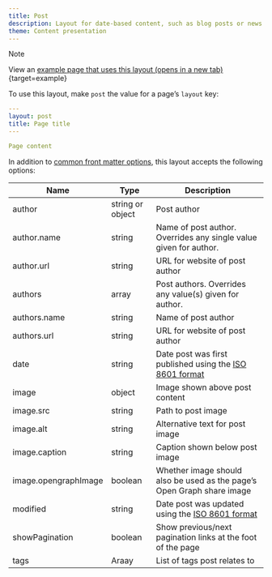 ```yaml
---
title: Post
description: Layout for date-based content, such as blog posts or news items.
theme: Content presentation
---
```


> [!NOTE]
> View an [example page that uses this layout (opens in a new tab)](/example/post){target=example}

To use this layout, make `post` the value for a page’s `layout` key:

```yaml
---
layout: post
title: Page title
---

Page content
```

In addition to [common front matter options](/layouts/front-matter-options), this layout accepts the following options:

| Name                 | Type             | Description                                                                                       |
| -------------------- | ---------------- | ------------------------------------------------------------------------------------------------- |
| author               | string or object | Post author                                                                                       |
| author.name          | string           | Name of post author. Overrides any single value given for author.                                 |
| author.url           | string           | URL for website of post author                                                                    |
| authors              | array            | Post authors. Overrides any value(s) given for author.                                            |
| authors.name         | string           | Name of post author                                                                               |
| authors.url          | string           | URL for website of post author                                                                    |
| date                 | string           | Date post was first published using the [ISO 8601 format](https://en.wikipedia.org/wiki/ISO_8601) |
| image                | object           | Image shown above post content                                                                    |
| image.src            | string           | Path to post image                                                                                |
| image.alt            | string           | Alternative text for post image                                                                   |
| image.caption        | string           | Caption shown below post image                                                                    |
| image.opengraphImage | boolean          | Whether image should also be used as the page’s Open Graph share image                            |
| modified             | string           | Date post was updated using the [ISO 8601 format](https://en.wikipedia.org/wiki/ISO_8601)         |
| showPagination       | boolean          | Show previous/next pagination links at the foot of the page                                       |
| tags                 | Araay            | List of tags post relates to                                                                      |
